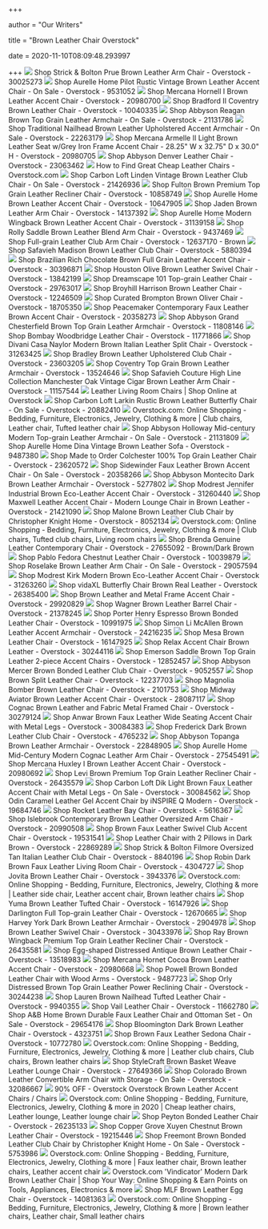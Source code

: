 +++
        
author = "Our Writers"
        
title = "Brown Leather Chair Overstock"
        
date = 2020-11-10T08:09:48.293997
        
+++
[ ![](https://ak1.ostkcdn.com/images/products/is/images/direct/bce0f2ce18462795ac65d39e7165225adb0e2b0d/Strick-%26-Bolton-Prue-Brown-Leather-Arm-Chair.jpg?impolicy=medium)](https://ak1.ostkcdn.com/images/products/is/images/direct/bce0f2ce18462795ac65d39e7165225adb0e2b0d/Strick-%26-Bolton-Prue-Brown-Leather-Arm-Chair.jpg?impolicy=medium) Shop Strick & Bolton Prue Brown Leather Arm Chair - Overstock - 30025273
[ ![](https://ak1.ostkcdn.com/images/products/9531052/Aurelle-Home-Light-Brown-Leather-Chair-cade9ed7-f7c4-48bf-9847-e0d5f0902dab_600.jpg?impolicy=medium)](https://ak1.ostkcdn.com/images/products/9531052/Aurelle-Home-Light-Brown-Leather-Chair-cade9ed7-f7c4-48bf-9847-e0d5f0902dab_600.jpg?impolicy=medium) Shop Aurelle Home Pilot Rustic Vintage Brown Leather Accent Chair - On Sale  - Overstock - 9531052
[ ![](https://ak1.ostkcdn.com/images/products/20980700/Mercana-Hornell-I-Brown-Leather-Accent-Chair-69f30f38-c935-4b01-aa50-dec0d3f54f40_600.jpg?impolicy=medium)](https://ak1.ostkcdn.com/images/products/20980700/Mercana-Hornell-I-Brown-Leather-Accent-Chair-69f30f38-c935-4b01-aa50-dec0d3f54f40_600.jpg?impolicy=medium) Shop Mercana Hornell I Brown Leather Accent Chair - Overstock - 20980700
[ ![](https://ak1.ostkcdn.com/images/products/10040335/Bradford-II-Coventry-Brown-Leather-Chair-bd8b95af-5f06-4177-9daf-d9e791cda1e9_600.jpg?impolicy=medium)](https://ak1.ostkcdn.com/images/products/10040335/Bradford-II-Coventry-Brown-Leather-Chair-bd8b95af-5f06-4177-9daf-d9e791cda1e9_600.jpg?impolicy=medium) Shop Bradford II Coventry Brown Leather Chair - Overstock - 10040335
[ ![](https://ak1.ostkcdn.com/images/products/21131786/Abbyson-Reagan-Brown-Top-Grain-Leather-Armchair-dc5b4041-167f-4e72-9535-9cb0651881f3_600.jpg?impolicy=medium)](https://ak1.ostkcdn.com/images/products/21131786/Abbyson-Reagan-Brown-Top-Grain-Leather-Armchair-dc5b4041-167f-4e72-9535-9cb0651881f3_600.jpg?impolicy=medium) Shop Abbyson Reagan Brown Top Grain Leather Armchair - On Sale - Overstock  - 21131786
[ ![](https://ak1.ostkcdn.com/images/products/22263179/Traditional-Nailhead-Brown-Leather-Upholstered-Accent-Armchair-0dd45476-d2e9-427b-8be6-2b5f54ed3b49_600.jpg?impolicy=medium)](https://ak1.ostkcdn.com/images/products/22263179/Traditional-Nailhead-Brown-Leather-Upholstered-Accent-Armchair-0dd45476-d2e9-427b-8be6-2b5f54ed3b49_600.jpg?impolicy=medium) Shop Traditional Nailhead Brown Leather Upholstered Accent Armchair - On  Sale - Overstock - 22263179
[ ![](https://ak1.ostkcdn.com/images/products/is/images/direct/cf00a9bc4df85b5c2a3d306fe210eae0d9cf3d4a/Armelle-II.jpg?impolicy=medium)](https://ak1.ostkcdn.com/images/products/is/images/direct/cf00a9bc4df85b5c2a3d306fe210eae0d9cf3d4a/Armelle-II.jpg?impolicy=medium) Shop Mercana Armelle II Light Brown Leather Seat w/Grey Iron Frame Accent  Chair - 28.25" W x 32.75" D x 30.0" H - Overstock - 20980705
[ ![](https://ak1.ostkcdn.com/images/products/is/images/direct/7c543887bd1ac5923a4e67267dbd1a775e26d4a3/Abbyson-Denver-Leather-Chair.jpg?impolicy=medium)](https://ak1.ostkcdn.com/images/products/is/images/direct/7c543887bd1ac5923a4e67267dbd1a775e26d4a3/Abbyson-Denver-Leather-Chair.jpg?impolicy=medium) Shop Abbyson Denver Leather Chair - Overstock - 23063462
[ ![](https://ak1.ostkcdn.com/wp-content/uploads/2017/05/PROD-29024_1.jpg)](https://ak1.ostkcdn.com/wp-content/uploads/2017/05/PROD-29024_1.jpg) How to Find Great Cheap Leather Chairs - Overstock.com
[ ![](https://ak1.ostkcdn.com/images/products/is/images/direct/2d652c12af2ceae5bece232845cb42cdedf2c8c9/Carbon-Loft-Linden-Vintage-Brown-Leather-Club-Chair.jpg?impolicy=medium)](https://ak1.ostkcdn.com/images/products/is/images/direct/2d652c12af2ceae5bece232845cb42cdedf2c8c9/Carbon-Loft-Linden-Vintage-Brown-Leather-Club-Chair.jpg?impolicy=medium) Shop Carbon Loft Linden Vintage Brown Leather Club Chair - On Sale -  Overstock - 21426936
[ ![](https://ak1.ostkcdn.com/images/products/10858749/Fulton-Brown-Premium-Top-Grain-Italian-Leather-Recliner-Chair-019fc24b-a23f-4f4d-8e8f-8de1a68fbd01_600.jpg?impolicy=medium)](https://ak1.ostkcdn.com/images/products/10858749/Fulton-Brown-Premium-Top-Grain-Italian-Leather-Recliner-Chair-019fc24b-a23f-4f4d-8e8f-8de1a68fbd01_600.jpg?impolicy=medium) Shop Fulton Brown Premium Top Grain Leather Recliner Chair - Overstock -  10858749
[ ![](https://ak1.ostkcdn.com/images/products/10647905/Aurelle-Home-Alyssa-Club-Chair-Light-Bown-06952fa8-20d6-43bf-b4c8-7e0bb45445be_600.jpg?impolicy=medium)](https://ak1.ostkcdn.com/images/products/10647905/Aurelle-Home-Alyssa-Club-Chair-Light-Bown-06952fa8-20d6-43bf-b4c8-7e0bb45445be_600.jpg?impolicy=medium) Shop Aurelle Home Brown Leather Accent Chair - Overstock - 10647905
[ ![](https://ak1.ostkcdn.com/images/products/14137392/Jaden-Brown-Leather-Arm-Chair-35f0e37b-94dd-4134-bfb7-54393c7ae6c1_600.jpg?impolicy=medium)](https://ak1.ostkcdn.com/images/products/14137392/Jaden-Brown-Leather-Arm-Chair-35f0e37b-94dd-4134-bfb7-54393c7ae6c1_600.jpg?impolicy=medium) Shop Jaden Brown Leather Arm Chair - Overstock - 14137392
[ ![](https://ak1.ostkcdn.com/images/products/is/images/direct/e2fd854eb46aff15ab6f5e0a0df5160d733fea48/Aurelle-Home-Modern-Wingback-Brown-Leather-Accent-Chair.jpg?impolicy=medium)](https://ak1.ostkcdn.com/images/products/is/images/direct/e2fd854eb46aff15ab6f5e0a0df5160d733fea48/Aurelle-Home-Modern-Wingback-Brown-Leather-Accent-Chair.jpg?impolicy=medium) Shop Aurelle Home Modern Wingback Brown Leather Accent Chair - Overstock -  31139158
[ ![](https://ak1.ostkcdn.com/images/products/9437469/Rolly-Chair-Saddle-438f3271-314e-4295-a071-d06022d2e666_600.jpg?impolicy=medium)](https://ak1.ostkcdn.com/images/products/9437469/Rolly-Chair-Saddle-438f3271-314e-4295-a071-d06022d2e666_600.jpg?impolicy=medium) Shop Rolly Saddle Brown Leather Blend Arm Chair - Overstock - 9437469
[ ![](https://ak1.ostkcdn.com/images/products/12637170/Full-grain-Leather-Club-Arm-Chair-51ac2a2a-0a78-433c-a494-bad4a7ad8e56_600.jpg?impolicy=medium)](https://ak1.ostkcdn.com/images/products/12637170/Full-grain-Leather-Club-Arm-Chair-51ac2a2a-0a78-433c-a494-bad4a7ad8e56_600.jpg?impolicy=medium) Shop Full-grain Leather Club Arm Chair - Overstock - 12637170 - Brown
[ ![](https://ak1.ostkcdn.com/images/products/5880394/Safavieh-Madison-Brown-Leather-Club-Chair-95c2e412-aa2f-43b1-bbf2-f7c8257a38f0_600.jpeg?impolicy=medium)](https://ak1.ostkcdn.com/images/products/5880394/Safavieh-Madison-Brown-Leather-Club-Chair-95c2e412-aa2f-43b1-bbf2-f7c8257a38f0_600.jpeg?impolicy=medium) Shop Safavieh Madison Brown Leather Club Chair - Overstock - 5880394
[ ![](https://ak1.ostkcdn.com/images/products/30396871/Brazilian-Rich-Chocolate-Brown-Full-Grain-Leather-Accent-Chair-62449b92-3eff-4cb3-bec7-eb3d80cea619_600.jpg?impolicy=medium)](https://ak1.ostkcdn.com/images/products/30396871/Brazilian-Rich-Chocolate-Brown-Full-Grain-Leather-Accent-Chair-62449b92-3eff-4cb3-bec7-eb3d80cea619_600.jpg?impolicy=medium) Shop Brazilian Rich Chocolate Brown Full Grain Leather Accent Chair -  Overstock - 30396871
[ ![](https://ak1.ostkcdn.com/images/products/13842199/Houston-Leather-Swivel-Chair-e0e70a80-35e0-463f-8969-97af132dce79_600.jpg?impolicy=medium)](https://ak1.ostkcdn.com/images/products/13842199/Houston-Leather-Swivel-Chair-e0e70a80-35e0-463f-8969-97af132dce79_600.jpg?impolicy=medium) Shop Houston Olive Brown Leather Swivel Chair - Overstock - 13842199
[ ![](https://ak1.ostkcdn.com/images/products/is/images/direct/f4ccf76d5e4e8319e7a84bf9376b2e981196dd7d/Dreamscape-101-Top-grain-Leather-Chair.jpg?impolicy=medium)](https://ak1.ostkcdn.com/images/products/is/images/direct/f4ccf76d5e4e8319e7a84bf9376b2e981196dd7d/Dreamscape-101-Top-grain-Leather-Chair.jpg?impolicy=medium) Shop Dreamscape 101 Top-grain Leather Chair - Overstock - 29763017
[ ![](https://ak1.ostkcdn.com/images/products/12246509/Broyhill-Harrison-Leather-Chair-289fd433-6330-4153-bfad-32eb906e8252_600.jpg?impolicy=medium)](https://ak1.ostkcdn.com/images/products/12246509/Broyhill-Harrison-Leather-Chair-289fd433-6330-4153-bfad-32eb906e8252_600.jpg?impolicy=medium) Shop Broyhill Harrison Brown Leather Chair - Overstock - 12246509
[ ![](https://ak1.ostkcdn.com/images/products/18705350/Curated-Brompton-Brown-Oliver-Chair-983085c2-4fe0-4019-b859-58f07c202c4a_600.jpg?impolicy=medium)](https://ak1.ostkcdn.com/images/products/18705350/Curated-Brompton-Brown-Oliver-Chair-983085c2-4fe0-4019-b859-58f07c202c4a_600.jpg?impolicy=medium) Shop Curated Brompton Brown Oliver Chair - Overstock - 18705350
[ ![](https://ak1.ostkcdn.com/images/products/20358273/Peacemaker-Accent-Chair-f7a08718-86c9-4112-852a-bb72b5a831f6_600.jpg?impolicy=medium)](https://ak1.ostkcdn.com/images/products/20358273/Peacemaker-Accent-Chair-f7a08718-86c9-4112-852a-bb72b5a831f6_600.jpg?impolicy=medium) Shop Peacemaker Contemporary Faux Leather Brown Accent Chair - Overstock -  20358273
[ ![](https://ak1.ostkcdn.com/images/products/11808146/Abbyson-Grand-Chesterfield-Brown-Top-Grain-Leather-Armchair-6299cb01-8f67-4d8d-ae58-73b295cc9719_600.jpg?impolicy=medium)](https://ak1.ostkcdn.com/images/products/11808146/Abbyson-Grand-Chesterfield-Brown-Top-Grain-Leather-Armchair-6299cb01-8f67-4d8d-ae58-73b295cc9719_600.jpg?impolicy=medium) Shop Abbyson Grand Chesterfield Brown Top Grain Leather Armchair - Overstock  - 11808146
[ ![](https://ak1.ostkcdn.com/images/products/11771866/Bombay-Woodbridge-Leather-Chair-c277c4ed-28ca-403f-945d-b6c360b8c6f4_600.jpg?impolicy=medium)](https://ak1.ostkcdn.com/images/products/11771866/Bombay-Woodbridge-Leather-Chair-c277c4ed-28ca-403f-945d-b6c360b8c6f4_600.jpg?impolicy=medium) Shop Bombay Woodbridge Leather Chair - Overstock - 11771866
[ ![](https://ak1.ostkcdn.com/images/products/is/images/direct/95f65ceb0318ab5b52957d4c4db4d9b0256ded1a/Divani-Casa-Naylor-Modern-Brown-Italian-Leather-Split-Chair.jpg?impolicy=medium)](https://ak1.ostkcdn.com/images/products/is/images/direct/95f65ceb0318ab5b52957d4c4db4d9b0256ded1a/Divani-Casa-Naylor-Modern-Brown-Italian-Leather-Split-Chair.jpg?impolicy=medium) Shop Divani Casa Naylor Modern Brown Italian Leather Split Chair - Overstock  - 31263425
[ ![](https://ak1.ostkcdn.com/images/products/23603205/Bradley-Upholstered-Club-Chair-18afe6f1-c4a3-4fee-b3dc-d3913e3bdd69_600.jpg?impolicy=medium)](https://ak1.ostkcdn.com/images/products/23603205/Bradley-Upholstered-Club-Chair-18afe6f1-c4a3-4fee-b3dc-d3913e3bdd69_600.jpg?impolicy=medium) Shop Bradley Brown Leather Upholstered Club Chair - Overstock - 23603205
[ ![](https://ak1.ostkcdn.com/images/products/13524646/Coventry-Top-Grain-Brown-Leather-Armchair-4676cbfc-b67e-4e40-8a95-bbda1d8d678a_600.jpg?impolicy=medium)](https://ak1.ostkcdn.com/images/products/13524646/Coventry-Top-Grain-Brown-Leather-Armchair-4676cbfc-b67e-4e40-8a95-bbda1d8d678a_600.jpg?impolicy=medium) Shop Coventry Top Grain Brown Leather Armchair - Overstock - 13524646
[ ![](https://ak1.ostkcdn.com/images/products/is/images/direct/4f4efe8f22f42b83fbaf59cb5549f636d5a1e375/Safavieh-Couture-High-Line-Collection-Manchester-Oak-Vintage-Cigar-Brown-Leather-Arm-Chair.jpg?impolicy=medium)](https://ak1.ostkcdn.com/images/products/is/images/direct/4f4efe8f22f42b83fbaf59cb5549f636d5a1e375/Safavieh-Couture-High-Line-Collection-Manchester-Oak-Vintage-Cigar-Brown-Leather-Arm-Chair.jpg?impolicy=medium) Shop Safavieh Couture High Line Collection Manchester Oak Vintage Cigar Brown  Leather Arm Chair - Overstock - 11157544
[ ![](https://ak1.ostkcdn.com/images/products/6006581/Christopher-Knight-Home-Austin-Oxblood-Red-Leather-Club-Chair-761de2f5-1e7b-48a1-a855-c8a672f53b52_1000.jpg?imwidth=200&impolicy=medium)](https://ak1.ostkcdn.com/images/products/6006581/Christopher-Knight-Home-Austin-Oxblood-Red-Leather-Club-Chair-761de2f5-1e7b-48a1-a855-c8a672f53b52_1000.jpg?imwidth=200&impolicy=medium) Leather Living Room Chairs | Shop Online at Overstock
[ ![](https://ak1.ostkcdn.com/images/products/8624540/Horizon-Brown-Leather-Butterfly-Chair-b1904c7f-b51b-4b9a-a3cb-b81b56ecfc80_600.jpg?impolicy=medium)](https://ak1.ostkcdn.com/images/products/8624540/Horizon-Brown-Leather-Butterfly-Chair-b1904c7f-b51b-4b9a-a3cb-b81b56ecfc80_600.jpg?impolicy=medium) Shop Carbon Loft Larkin Rustic Brown Leather Butterfly Chair - On Sale -  Overstock - 20882410
[ ![](https://i.pinimg.com/originals/3c/dd/be/3cddbea1b0211dd81ff0a54a3b0fc445.jpg)](https://i.pinimg.com/originals/3c/dd/be/3cddbea1b0211dd81ff0a54a3b0fc445.jpg) Overstock.com: Online Shopping - Bedding, Furniture, Electronics, Jewelry,  Clothing & more | Club chairs, Leather chair, Tufted leather chair
[ ![](https://ak1.ostkcdn.com/images/products/is/images/direct/2601261e968ea92e3caee08ab9f52e3232c5d584/Abbyson-Holloway-Mid-century-Modern-Top-grain-Leather-Armchair.jpg?impolicy=medium)](https://ak1.ostkcdn.com/images/products/is/images/direct/2601261e968ea92e3caee08ab9f52e3232c5d584/Abbyson-Holloway-Mid-century-Modern-Top-grain-Leather-Armchair.jpg?impolicy=medium) Shop Abbyson Holloway Mid-century Modern Top-grain Leather Armchair - On  Sale - Overstock - 21131809
[ ![](https://ak1.ostkcdn.com/images/products/is/images/direct/2bb2ddca0cdb491a7d6fc3e721a91770c0f78fe5/Aurelle-Home-Monarchy-Rustic-Distressed-Leather-Sofa.jpg)](https://ak1.ostkcdn.com/images/products/is/images/direct/2bb2ddca0cdb491a7d6fc3e721a91770c0f78fe5/Aurelle-Home-Monarchy-Rustic-Distressed-Leather-Sofa.jpg) Shop Aurelle Home Dina Vintage Brown Leather Sofa - Overstock - 9487380
[ ![](https://ak1.ostkcdn.com/images/products/23620572/Made-to-Order-Colchester-100-Top-Grain-Leather-Chair-ff0b46e1-746e-46fc-8cd0-60aee53f1dd8_600.jpg?impolicy=medium)](https://ak1.ostkcdn.com/images/products/23620572/Made-to-Order-Colchester-100-Top-Grain-Leather-Chair-ff0b46e1-746e-46fc-8cd0-60aee53f1dd8_600.jpg?impolicy=medium) Shop Made to Order Colchester 100% Top Grain Leather Chair - Overstock -  23620572
[ ![](https://ak1.ostkcdn.com/images/products/20358266/Sidewinder-Accent-Chair-9a1a5084-66b5-427f-b288-fcb80d495003_600.jpg?impolicy=medium)](https://ak1.ostkcdn.com/images/products/20358266/Sidewinder-Accent-Chair-9a1a5084-66b5-427f-b288-fcb80d495003_600.jpg?impolicy=medium) Shop Sidewinder Faux Leather Brown Accent Chair - On Sale - Overstock -  20358266
[ ![](https://ak1.ostkcdn.com/images/products/5277802/Abbyson-Montecito-Dark-Brown-Leather-Armchair-938660af-3389-4681-9664-978794c48261_600.jpg?impolicy=medium)](https://ak1.ostkcdn.com/images/products/5277802/Abbyson-Montecito-Dark-Brown-Leather-Armchair-938660af-3389-4681-9664-978794c48261_600.jpg?impolicy=medium) Shop Abbyson Montecito Dark Brown Leather Armchair - Overstock - 5277802
[ ![](https://ak1.ostkcdn.com/images/products/is/images/direct/45e6c33f8e0fae8737a99206e1fce15781074dc1/Modrest-Jennifer-Industrial-Brown-Eco-Leather-Accent-Chair.jpg?impolicy=medium)](https://ak1.ostkcdn.com/images/products/is/images/direct/45e6c33f8e0fae8737a99206e1fce15781074dc1/Modrest-Jennifer-Industrial-Brown-Eco-Leather-Accent-Chair.jpg?impolicy=medium) Shop Modrest Jennifer Industrial Brown Eco-Leather Accent Chair - Overstock  - 31260440
[ ![](https://ak1.ostkcdn.com/images/products/21421090/Maxwell-Leather-Accent-Chair-Modern-Lounge-Chair-in-Brown-Leather-100dc54c-2215-41bb-8580-ff1a49cff129_600.jpg?impolicy=medium)](https://ak1.ostkcdn.com/images/products/21421090/Maxwell-Leather-Accent-Chair-Modern-Lounge-Chair-in-Brown-Leather-100dc54c-2215-41bb-8580-ff1a49cff129_600.jpg?impolicy=medium) Shop Maxwell Leather Accent Chair - Modern Lounge Chair in Brown Leather -  Overstock - 21421090
[ ![](https://ak1.ostkcdn.com/images/products/8052134/Christopher-Knight-Home-Malone-Brown-Leather-Club-Chair-ef4ea828-18e7-4919-b037-8acd11fb788b_600.jpg?impolicy=medium)](https://ak1.ostkcdn.com/images/products/8052134/Christopher-Knight-Home-Malone-Brown-Leather-Club-Chair-ef4ea828-18e7-4919-b037-8acd11fb788b_600.jpg?impolicy=medium) Shop Malone Brown Leather Club Chair by Christopher Knight Home - Overstock  - 8052134
[ ![](https://i.pinimg.com/originals/da/d4/27/dad427d29524f49ac421c5075832641c.jpg)](https://i.pinimg.com/originals/da/d4/27/dad427d29524f49ac421c5075832641c.jpg) Overstock.com: Online Shopping - Bedding, Furniture, Electronics, Jewelry,  Clothing & more | Club chairs, Tufted club chairs, Living room chairs
[ ![](https://ak1.ostkcdn.com/images/products/27655092/Brenda-Genuine-Leather-Contemporary-Chair-67830143-e174-49f0-b3eb-f180858696b3_600.jpg?impolicy=medium)](https://ak1.ostkcdn.com/images/products/27655092/Brenda-Genuine-Leather-Contemporary-Chair-67830143-e174-49f0-b3eb-f180858696b3_600.jpg?impolicy=medium) Shop Brenda Genuine Leather Contemporary Chair - Overstock - 27655092 -  Brown/Dark Brown
[ ![](https://ak1.ostkcdn.com/images/products/10039879/Pablo-Fedora-Chestnut-Leather-Chair-09c5a120-3b03-4813-be9d-547fd4010b54_600.jpg?impolicy=medium)](https://ak1.ostkcdn.com/images/products/10039879/Pablo-Fedora-Chestnut-Leather-Chair-09c5a120-3b03-4813-be9d-547fd4010b54_600.jpg?impolicy=medium) Shop Pablo Fedora Chestnut Leather Chair - Overstock - 10039879
[ ![](https://ak1.ostkcdn.com/images/products/is/images/direct/d843844040e46f04a02adda030a3b832fbca5102/Roselake-Brown-Leather-Arm-Chair.jpg?impolicy=medium)](https://ak1.ostkcdn.com/images/products/is/images/direct/d843844040e46f04a02adda030a3b832fbca5102/Roselake-Brown-Leather-Arm-Chair.jpg?impolicy=medium) Shop Roselake Brown Leather Arm Chair - On Sale - Overstock - 29057594
[ ![](https://ak1.ostkcdn.com/images/products/is/images/direct/8b8cee730d483289836f3df52cf9808a273b12cf/Modrest-Kirk-Modern-Brown-Eco-Leather-Accent-Chair.jpg?impolicy=medium)](https://ak1.ostkcdn.com/images/products/is/images/direct/8b8cee730d483289836f3df52cf9808a273b12cf/Modrest-Kirk-Modern-Brown-Eco-Leather-Accent-Chair.jpg?impolicy=medium) Shop Modrest Kirk Modern Brown Eco-Leather Accent Chair - Overstock -  31263260
[ ![](https://ak1.ostkcdn.com/images/products/is/images/direct/b7b00bb04fc90552613a1d32fb6c5d82563795aa/vidaXL-Butterfly-Chair-Real-Leather-Brown.jpg?impolicy=medium)](https://ak1.ostkcdn.com/images/products/is/images/direct/b7b00bb04fc90552613a1d32fb6c5d82563795aa/vidaXL-Butterfly-Chair-Real-Leather-Brown.jpg?impolicy=medium) Shop vidaXL Butterfly Chair Brown Real Leather - Overstock - 26385400
[ ![](https://ak1.ostkcdn.com/images/products/29920829/Brown-Leather-and-Metal-Frame-Accent-Chair-b678fd4e-1b1c-4206-a2d7-b711e35e08a7_600.jpg?impolicy=medium)](https://ak1.ostkcdn.com/images/products/29920829/Brown-Leather-and-Metal-Frame-Accent-Chair-b678fd4e-1b1c-4206-a2d7-b711e35e08a7_600.jpg?impolicy=medium) Shop Brown Leather and Metal Frame Accent Chair - Overstock - 29920829
[ ![](https://ak1.ostkcdn.com/images/products/21378245/Wagner-Brown-Leather-Barrel-Chair-bf9d3806-e3da-4a39-85b7-577483ce3a0a_600.jpg?impolicy=medium)](https://ak1.ostkcdn.com/images/products/21378245/Wagner-Brown-Leather-Barrel-Chair-bf9d3806-e3da-4a39-85b7-577483ce3a0a_600.jpg?impolicy=medium) Shop Wagner Brown Leather Barrel Chair - Overstock - 21378245
[ ![](https://ak1.ostkcdn.com/images/products/10991975/Henry-Espresso-Brown-Leather-Chair-1648e573-2760-49c1-bd8a-8b3d3af27304_600.jpg?impolicy=medium)](https://ak1.ostkcdn.com/images/products/10991975/Henry-Espresso-Brown-Leather-Chair-1648e573-2760-49c1-bd8a-8b3d3af27304_600.jpg?impolicy=medium) Shop Porter Henry Espresso Brown Bonded Leather Chair - Overstock - 10991975
[ ![](https://ak1.ostkcdn.com/images/products/24216235/Simon-Li-McAllen-Top-Grain-Leather-Accent-Chair-a460b338-be13-41a0-bee7-aa47d5193fd8_600.jpg?impolicy=medium)](https://ak1.ostkcdn.com/images/products/24216235/Simon-Li-McAllen-Top-Grain-Leather-Accent-Chair-a460b338-be13-41a0-bee7-aa47d5193fd8_600.jpg?impolicy=medium) Shop Simon Li McAllen Brown Leather Accent Armchair - Overstock - 24216235
[ ![](https://ak1.ostkcdn.com/images/products/16147925/Mesa-Brown-Leather-Chair-3fe92809-c3ea-4931-bd44-e4f672f83c07_600.jpg?impolicy=medium)](https://ak1.ostkcdn.com/images/products/16147925/Mesa-Brown-Leather-Chair-3fe92809-c3ea-4931-bd44-e4f672f83c07_600.jpg?impolicy=medium) Shop Mesa Brown Leather Chair - Overstock - 16147925
[ ![](https://ak1.ostkcdn.com/images/products/30244116/Relax-Accent-Chair-Brown-Leather-d8845d23-4a7d-4362-bcee-f1c1fd2e8635_600.jpg?impolicy=medium)](https://ak1.ostkcdn.com/images/products/30244116/Relax-Accent-Chair-Brown-Leather-d8845d23-4a7d-4362-bcee-f1c1fd2e8635_600.jpg?impolicy=medium) Shop Relax Accent Chair Brown Leather - Overstock - 30244116
[ ![](https://ak1.ostkcdn.com/images/products/12852457/Emerson-2-Piece-Set-Top-Grain-Leather-Accent-Chairs-in-Saddle-c03b6428-b5ff-4492-b1af-86d9d56783e9_600.jpg?impolicy=medium)](https://ak1.ostkcdn.com/images/products/12852457/Emerson-2-Piece-Set-Top-Grain-Leather-Accent-Chairs-in-Saddle-c03b6428-b5ff-4492-b1af-86d9d56783e9_600.jpg?impolicy=medium) Shop Emerson Saddle Brown Top Grain Leather 2-piece Accent Chairs -  Overstock - 12852457
[ ![](https://ak1.ostkcdn.com/images/products/9052557/Abbyson-Mercer-Brown-Bonded-Leather-Club-Chair-3e6795f9-d16a-43be-b2cd-341de9a8b33d_600.jpg?impolicy=medium)](https://ak1.ostkcdn.com/images/products/9052557/Abbyson-Mercer-Brown-Bonded-Leather-Club-Chair-3e6795f9-d16a-43be-b2cd-341de9a8b33d_600.jpg?impolicy=medium) Shop Abbyson Mercer Brown Bonded Leather Club Chair - Overstock - 9052557
[ ![](https://ak1.ostkcdn.com/images/products/12237703/LUCA-HOME-CHAIR-SPLIT-LEATHER-BROWN-9ebc0788-6995-4c3f-a502-623182d07521_600.jpg?impolicy=medium)](https://ak1.ostkcdn.com/images/products/12237703/LUCA-HOME-CHAIR-SPLIT-LEATHER-BROWN-9ebc0788-6995-4c3f-a502-623182d07521_600.jpg?impolicy=medium) Shop Brown Split Leather Chair - Overstock - 12237703
[ ![](https://ak1.ostkcdn.com/images/products/P80010178.jpg?impolicy=medium)](https://ak1.ostkcdn.com/images/products/P80010178.jpg?impolicy=medium) Shop Magnolia Bomber Brown Leather Chair - Overstock - 2101753
[ ![](https://ak1.ostkcdn.com/images/products/28087117/Modern-Midway-Aviator-Accent-Chair-Multi-Color-9e11476b-2abf-4080-b082-4ec2c133364d_600.jpg?impolicy=medium)](https://ak1.ostkcdn.com/images/products/28087117/Modern-Midway-Aviator-Accent-Chair-Multi-Color-9e11476b-2abf-4080-b082-4ec2c133364d_600.jpg?impolicy=medium) Shop Midway Aviator Brown Leather Accent Chair - Overstock - 28087117
[ ![](https://ak1.ostkcdn.com/images/products/30279124/Cognac-Brown-Leather-and-Fabric-Metal-Framed-Chair-df839639-db0e-4d7f-8173-f50e65bf14ae_600.jpg?impolicy=medium)](https://ak1.ostkcdn.com/images/products/30279124/Cognac-Brown-Leather-and-Fabric-Metal-Framed-Chair-df839639-db0e-4d7f-8173-f50e65bf14ae_600.jpg?impolicy=medium) Shop Cognac Brown Leather and Fabric Metal Framed Chair - Overstock -  30279124
[ ![](https://ak1.ostkcdn.com/images/products/30084383/Anwar-Brown-Faux-Leather-Wide-Seating-Accent-Chair-with-Metal-Legs-46cee5e4-3640-4a7a-bc38-45d5c6015962_600.jpg?impolicy=medium)](https://ak1.ostkcdn.com/images/products/30084383/Anwar-Brown-Faux-Leather-Wide-Seating-Accent-Chair-with-Metal-Legs-46cee5e4-3640-4a7a-bc38-45d5c6015962_600.jpg?impolicy=medium) Shop Anwar Brown Faux Leather Wide Seating Accent Chair with Metal Legs -  Overstock - 30084383
[ ![](https://ak1.ostkcdn.com/images/products/P12667903.jpg?impolicy=medium)](https://ak1.ostkcdn.com/images/products/P12667903.jpg?impolicy=medium) Shop Frederick Dark Brown Leather Club Chair - Overstock - 4765232
[ ![](https://ak1.ostkcdn.com/images/products/is/images/direct/79cacb813d9e8befecbe0d6e2f8281438e0d2216/Abbyson-Topanga-Brown-Leather-Armchair.jpg?impolicy=medium)](https://ak1.ostkcdn.com/images/products/is/images/direct/79cacb813d9e8befecbe0d6e2f8281438e0d2216/Abbyson-Topanga-Brown-Leather-Armchair.jpg?impolicy=medium) Shop Abbyson Topanga Brown Leather Armchair - Overstock - 22848905
[ ![](https://ak1.ostkcdn.com/images/products/27545491/Aurelle-Home-Mid-Century-Modern-Cognac-Leather-Arm-Chair-815b7fa2-fdd5-43a4-a58a-8e6156ff0540_600.jpg?impolicy=medium)](https://ak1.ostkcdn.com/images/products/27545491/Aurelle-Home-Mid-Century-Modern-Cognac-Leather-Arm-Chair-815b7fa2-fdd5-43a4-a58a-8e6156ff0540_600.jpg?impolicy=medium) Shop Aurelle Home Mid-Century Modern Cognac Leather Arm Chair - Overstock -  27545491
[ ![](https://ak1.ostkcdn.com/images/products/20980692/Mercana-Huxley-I-Brown-Leather-Accent-Chair-4b100b30-4bbb-4e43-808d-fd9258009cf5_600.jpg?impolicy=medium)](https://ak1.ostkcdn.com/images/products/20980692/Mercana-Huxley-I-Brown-Leather-Accent-Chair-4b100b30-4bbb-4e43-808d-fd9258009cf5_600.jpg?impolicy=medium) Shop Mercana Huxley I Brown Leather Accent Chair - Overstock - 20980692
[ ![](https://ak1.ostkcdn.com/images/products/26435579/Levi-Brown-Premium-Top-Grain-Leather-Recliner-Chair-c75586e7-a10d-4e10-93b0-1e67d43895e3_600.jpg?impolicy=medium)](https://ak1.ostkcdn.com/images/products/26435579/Levi-Brown-Premium-Top-Grain-Leather-Recliner-Chair-c75586e7-a10d-4e10-93b0-1e67d43895e3_600.jpg?impolicy=medium) Shop Levi Brown Premium Top Grain Leather Recliner Chair - Overstock -  26435579
[ ![](https://ak1.ostkcdn.com/images/products/30084562/Anwar-Light-Brown-Faux-Leather-Wide-Seating-Accent-Chair-with-Metal-Legs-4d8c3dd7-f846-4396-b4c8-27e4cd50adb4_600.jpg?impolicy=medium)](https://ak1.ostkcdn.com/images/products/30084562/Anwar-Light-Brown-Faux-Leather-Wide-Seating-Accent-Chair-with-Metal-Legs-4d8c3dd7-f846-4396-b4c8-27e4cd50adb4_600.jpg?impolicy=medium) Shop Carbon Loft Dik Light Brown Faux Leather Accent Chair with Metal Legs  - On Sale - Overstock - 30084562
[ ![](https://ak1.ostkcdn.com/images/products/19684746/Odin-Caramel-Leather-Gel-Accent-Chair-by-iNSPIRE-Q-Modern.-d7cb49bc-bb96-473c-8745-96c4baec35e5_600.jpg?impolicy=medium)](https://ak1.ostkcdn.com/images/products/19684746/Odin-Caramel-Leather-Gel-Accent-Chair-by-iNSPIRE-Q-Modern.-d7cb49bc-bb96-473c-8745-96c4baec35e5_600.jpg?impolicy=medium) Shop Odin Caramel Leather Gel Accent Chair by iNSPIRE Q Modern - Overstock  - 19684746
[ ![](https://ak1.ostkcdn.com/images/products/P13375719.jpg?impolicy=medium)](https://ak1.ostkcdn.com/images/products/P13375719.jpg?impolicy=medium) Shop Rocket Leather Bay Chair - Overstock - 5616367
[ ![](https://ak1.ostkcdn.com/images/products/20990508/Signature-Design-by-Ashley-Islebrook-5d436df4-43e2-48c3-aff9-fd1d01682e89_600.jpg?impolicy=medium)](https://ak1.ostkcdn.com/images/products/20990508/Signature-Design-by-Ashley-Islebrook-5d436df4-43e2-48c3-aff9-fd1d01682e89_600.jpg?impolicy=medium) Shop Islebrook Contemporary Brown Leather Oversized Arm Chair - Overstock -  20990508
[ ![](https://ak1.ostkcdn.com/images/products/19531541/Brown-Faux-Leather-Swivel-Club-Accent-Chair-bddbf4c9-76b3-4fa3-a424-5f39849a3684_600.jpg?impolicy=medium)](https://ak1.ostkcdn.com/images/products/19531541/Brown-Faux-Leather-Swivel-Club-Accent-Chair-bddbf4c9-76b3-4fa3-a424-5f39849a3684_600.jpg?impolicy=medium) Shop Brown Faux Leather Swivel Club Accent Chair - Overstock - 19531541
[ ![](https://ak1.ostkcdn.com/images/products/22869289/Leather-Chair-with-2-Pillows-in-Dark-Brown-d996f71f-5b6a-4f14-a45a-25f2c357697d_600.jpg?impolicy=medium)](https://ak1.ostkcdn.com/images/products/22869289/Leather-Chair-with-2-Pillows-in-Dark-Brown-d996f71f-5b6a-4f14-a45a-25f2c357697d_600.jpg?impolicy=medium) Shop Leather Chair with 2 Pillows in Dark Brown - Overstock - 22869289
[ ![](https://ak1.ostkcdn.com/images/products/8840196/Filmore-Oversized-Tan-Italian-Leather-Club-Chair-a6659172-5995-42dd-b746-b67f94689d51_600.jpg?impolicy=medium)](https://ak1.ostkcdn.com/images/products/8840196/Filmore-Oversized-Tan-Italian-Leather-Club-Chair-a6659172-5995-42dd-b746-b67f94689d51_600.jpg?impolicy=medium) Shop Strick & Bolton Filmore Oversized Tan Italian Leather Club Chair -  Overstock - 8840196
[ ![](https://ak1.ostkcdn.com/images/products/P12282273.jpg?impolicy=medium)](https://ak1.ostkcdn.com/images/products/P12282273.jpg?impolicy=medium) Shop Robin Dark Brown Faux Leather Living Room Chair - Overstock - 4304727
[ ![](https://ak1.ostkcdn.com/images/products/P11980700.jpg?impolicy=medium)](https://ak1.ostkcdn.com/images/products/P11980700.jpg?impolicy=medium) Shop Jovita Brown Leather Chair - Overstock - 3943376
[ ![](https://i.pinimg.com/originals/44/04/94/440494fec4516b61976c1098b841a5fc.png)](https://i.pinimg.com/originals/44/04/94/440494fec4516b61976c1098b841a5fc.png) Overstock.com: Online Shopping - Bedding, Furniture, Electronics, Jewelry,  Clothing & more | Leather side chair, Leather accent chair, Brown leather  chairs
[ ![](https://ak1.ostkcdn.com/images/products/16147926/Yuma-Brown-Leather-Tufted-Chair-113b7fb0-4b86-48fc-a381-e6eb8d9a94c9_600.jpg?impolicy=medium)](https://ak1.ostkcdn.com/images/products/16147926/Yuma-Brown-Leather-Tufted-Chair-113b7fb0-4b86-48fc-a381-e6eb8d9a94c9_600.jpg?impolicy=medium) Shop Yuma Brown Leather Tufted Chair - Overstock - 16147926
[ ![](https://ak1.ostkcdn.com/images/products/12670665/Darlington-Full-Top-Grain-Leather-Chair-12e76c02-7b00-4d16-a1c1-5ea795dc59fc_600.jpg?impolicy=medium)](https://ak1.ostkcdn.com/images/products/12670665/Darlington-Full-Top-Grain-Leather-Chair-12e76c02-7b00-4d16-a1c1-5ea795dc59fc_600.jpg?impolicy=medium) Shop Darlington Full Top-grain Leather Chair - Overstock - 12670665
[ ![](https://ak1.ostkcdn.com/images/products/P11075213.jpg?impolicy=medium)](https://ak1.ostkcdn.com/images/products/P11075213.jpg?impolicy=medium) Shop Harvey York Dark Brown Leather Armchair - Overstock - 2904978
[ ![](https://ak1.ostkcdn.com/images/products/30433976/Brown-Leather-Swivel-Chair-9581a755-a1c5-477a-bac9-6086b6ffd025_600.jpg?impolicy=medium)](https://ak1.ostkcdn.com/images/products/30433976/Brown-Leather-Swivel-Chair-9581a755-a1c5-477a-bac9-6086b6ffd025_600.jpg?impolicy=medium) Shop Brown Leather Swivel Chair - Overstock - 30433976
[ ![](https://ak1.ostkcdn.com/images/products/26435581/Ray-Brown-Wingback-Premium-Top-Grain-Leather-Recliner-Chair-c17c7eb1-5dde-459f-be27-408a96c03123_600.jpg?impolicy=medium)](https://ak1.ostkcdn.com/images/products/26435581/Ray-Brown-Wingback-Premium-Top-Grain-Leather-Recliner-Chair-c17c7eb1-5dde-459f-be27-408a96c03123_600.jpg?impolicy=medium) Shop Ray Brown Wingback Premium Top Grain Leather Recliner Chair - Overstock  - 26435581
[ ![](https://ak1.ostkcdn.com/images/products/13518983/Egg-shaped-Distressed-Antique-Brown-Leather-Chair-1b993dc4-e019-415e-91a4-5b92da773c4d_600.jpg?impolicy=medium)](https://ak1.ostkcdn.com/images/products/13518983/Egg-shaped-Distressed-Antique-Brown-Leather-Chair-1b993dc4-e019-415e-91a4-5b92da773c4d_600.jpg?impolicy=medium) Shop Egg-shaped Distressed Antique Brown Leather Chair - Overstock -  13518983
[ ![](https://ak1.ostkcdn.com/images/products/20980668/Mercana-Hornet-Brown-Leather-Accent-Chair-c8762cae-6131-4c0a-846c-0ba7bddf6ea6_600.jpg?impolicy=medium)](https://ak1.ostkcdn.com/images/products/20980668/Mercana-Hornet-Brown-Leather-Accent-Chair-c8762cae-6131-4c0a-846c-0ba7bddf6ea6_600.jpg?impolicy=medium) Shop Mercana Hornet Cocoa Brown Leather Accent Chair - Overstock - 20980668
[ ![](https://ak1.ostkcdn.com/images/products/9487723/Powell-Brown-Bonded-Leather-Chair-with-Wood-Arms-c45e7219-9849-49cc-9363-aaf3b01c3a4b_600.jpg?impolicy=medium)](https://ak1.ostkcdn.com/images/products/9487723/Powell-Brown-Bonded-Leather-Chair-with-Wood-Arms-c45e7219-9849-49cc-9363-aaf3b01c3a4b_600.jpg?impolicy=medium) Shop Powell Brown Bonded Leather Chair with Wood Arms - Overstock - 9487723
[ ![](https://ak1.ostkcdn.com/images/products/30244238/Orly-Distressed-Brown-Top-Grain-Leather-Power-Reclining-Chair-8b47cd9e-a2ac-4789-ad68-3a5c2a78c3e4_600.jpg?impolicy=medium)](https://ak1.ostkcdn.com/images/products/30244238/Orly-Distressed-Brown-Top-Grain-Leather-Power-Reclining-Chair-8b47cd9e-a2ac-4789-ad68-3a5c2a78c3e4_600.jpg?impolicy=medium) Shop Orly Distressed Brown Top Grain Leather Power Reclining Chair -  Overstock - 30244238
[ ![](https://ak1.ostkcdn.com/images/products/9940355/Lauren-Leather-Chair-by-Lazzaro-Leather-2f945558-5ad9-41e2-845a-46056a3e6d37_600.jpg?impolicy=medium)](https://ak1.ostkcdn.com/images/products/9940355/Lauren-Leather-Chair-by-Lazzaro-Leather-2f945558-5ad9-41e2-845a-46056a3e6d37_600.jpg?impolicy=medium) Shop Lauren Brown Nailhead Tufted Leather Chair - Overstock - 9940355
[ ![](https://ak1.ostkcdn.com/images/products/11662780/Vail-Leather-Chair-34ba6a5d-b553-4993-a7fd-62351355c40d_600.jpg?impolicy=medium)](https://ak1.ostkcdn.com/images/products/11662780/Vail-Leather-Chair-34ba6a5d-b553-4993-a7fd-62351355c40d_600.jpg?impolicy=medium) Shop Vail Leather Chair - Overstock - 11662780
[ ![](https://ak1.ostkcdn.com/images/products/is/images/direct/c84fe196152c6e22fa33743d2bc238e41d536e98/Brown-Durable-Faux-Leather-Chair-and-Ottoman-Set.jpg?impolicy=medium)](https://ak1.ostkcdn.com/images/products/is/images/direct/c84fe196152c6e22fa33743d2bc238e41d536e98/Brown-Durable-Faux-Leather-Chair-and-Ottoman-Set.jpg?impolicy=medium) Shop A&B Home Brown Durable Faux Leather Chair and Ottoman Set - On Sale -  Overstock - 29654176
[ ![](https://ak1.ostkcdn.com/images/products/4323751/Bloomington-Dark-Brown-Leather-Chair-2eb97717-595f-458d-9ce9-45debffb0e51_600.jpg?impolicy=medium)](https://ak1.ostkcdn.com/images/products/4323751/Bloomington-Dark-Brown-Leather-Chair-2eb97717-595f-458d-9ce9-45debffb0e51_600.jpg?impolicy=medium) Shop Bloomington Dark Brown Leather Chair - Overstock - 4323751
[ ![](https://ak1.ostkcdn.com/images/products/10772780/Brown-Faux-Leather-Sedona-Chair-09f1445b-e502-4ba0-a177-0fc4cafa0958_600.jpg?impolicy=medium)](https://ak1.ostkcdn.com/images/products/10772780/Brown-Faux-Leather-Sedona-Chair-09f1445b-e502-4ba0-a177-0fc4cafa0958_600.jpg?impolicy=medium) Shop Brown Faux Leather Sedona Chair - Overstock - 10772780
[ ![](https://i.pinimg.com/originals/5b/74/04/5b7404e93631f9e45837d66fa8f322d5.jpg)](https://i.pinimg.com/originals/5b/74/04/5b7404e93631f9e45837d66fa8f322d5.jpg) Overstock.com: Online Shopping - Bedding, Furniture, Electronics, Jewelry,  Clothing & more | Leather club chairs, Club chairs, Brown leather chairs
[ ![](https://ak1.ostkcdn.com/images/products/is/images/direct/7582eaa65af24c13994b84232cf3a46358496f2a/Brown-Basket-Weave-Leather-Lounge-Chair.jpg?impolicy=medium)](https://ak1.ostkcdn.com/images/products/is/images/direct/7582eaa65af24c13994b84232cf3a46358496f2a/Brown-Basket-Weave-Leather-Lounge-Chair.jpg?impolicy=medium) Shop StyleCraft Brown Basket Weave Leather Lounge Chair - Overstock -  27649366
[ ![](https://ak1.ostkcdn.com/images/products/is/images/direct/7715d891ff9840134ae804a44b9b9ede410a48d4/Colorado-Brown-Leather-Convertible-Arm-Chair-with-Storage.jpg?impolicy=medium)](https://ak1.ostkcdn.com/images/products/is/images/direct/7715d891ff9840134ae804a44b9b9ede410a48d4/Colorado-Brown-Leather-Convertible-Arm-Chair-with-Storage.jpg?impolicy=medium) Shop Colorado Brown Leather Convertible Arm Chair with Storage - On Sale -  Overstock - 32086667
[ ![](https://images.kaiyo.com/46244/overstock/chairs/accent-chairs/overstock-brown-leather-accent-chairs-second-hand.jpeg)](https://images.kaiyo.com/46244/overstock/chairs/accent-chairs/overstock-brown-leather-accent-chairs-second-hand.jpeg) 90% OFF - Overstock Overstock Brown Leather Accent Chairs / Chairs
[ ![](https://i.pinimg.com/originals/d5/16/e9/d516e963f8cc682f7af91d2714031794.png)](https://i.pinimg.com/originals/d5/16/e9/d516e963f8cc682f7af91d2714031794.png) Overstock.com: Online Shopping - Bedding, Furniture, Electronics, Jewelry,  Clothing & more in 2020 | Cheap leather chairs, Leather lounge, Leather  lounge chair
[ ![](https://ak1.ostkcdn.com/images/products/26235133/Peyton-Bonded-Leather-Chair-c767a1a8-ccfe-46eb-a1d8-0e8fa0f7ce3a_600.jpg?impolicy=medium)](https://ak1.ostkcdn.com/images/products/26235133/Peyton-Bonded-Leather-Chair-c767a1a8-ccfe-46eb-a1d8-0e8fa0f7ce3a_600.jpg?impolicy=medium) Shop Peyton Bonded Leather Chair - Overstock - 26235133
[ ![](https://ak1.ostkcdn.com/images/products/19215446/Austin-Chestnut-Brown-Leather-Baseball-Stitching-Upholstered-Chair-8be28a84-9e5f-4e67-86dd-12f4cfb989db_600.jpg?impolicy=medium)](https://ak1.ostkcdn.com/images/products/19215446/Austin-Chestnut-Brown-Leather-Baseball-Stitching-Upholstered-Chair-8be28a84-9e5f-4e67-86dd-12f4cfb989db_600.jpg?impolicy=medium) Shop Copper Grove Xuyen Chestnut Brown Leather Chair - Overstock - 19215446
[ ![](https://ak1.ostkcdn.com/images/products/is/images/direct/8ae3f3b77ddbcd56e65cef72df79007d8337dc8e/Freemont-Brown-Bonded-Leather-Club-Chair-by-Christopher-Knight-Home.jpg?impolicy=medium)](https://ak1.ostkcdn.com/images/products/is/images/direct/8ae3f3b77ddbcd56e65cef72df79007d8337dc8e/Freemont-Brown-Bonded-Leather-Club-Chair-by-Christopher-Knight-Home.jpg?impolicy=medium) Shop Freemont Brown Bonded Leather Club Chair by Christopher Knight Home -  On Sale - Overstock - 5753986
[ ![](https://i.pinimg.com/originals/2c/1d/3b/2c1d3ba4fef51b5cf42e4e475f793d5e.jpg)](https://i.pinimg.com/originals/2c/1d/3b/2c1d3ba4fef51b5cf42e4e475f793d5e.jpg) Overstock.com: Online Shopping - Bedding, Furniture, Electronics, Jewelry,  Clothing & more | Faux leather chair, Brown leather chairs, Leather accent  chair
[ ![](https://s3.sywcdn.net/getImage?url=http%3A%2F%2Fc.shld.net%2Frpx%2Fi%2Fs%2Fpi%2Fmp%2F20571%2Fprod_6976916017%3Fsrc%3Dhttp%253A%252F%252Fak1.ostkcdn.com%252Fimages%252Fproducts%252F7153970%252FVindicator-Modern-Dark-Brown-Leather-Chair-77488e70-8120-416d-83b9-f9de4746ef5f.jpg%26d%3D6a4b803d0527982be3ed158a742b4352c0f2e7ae&t=Product&w=1500&h=1500&qlt=100&mrg=1&str=1&s=ae2fbac960f011c6e9dfafdf24bef3a9)](https://s3.sywcdn.net/getImage?url=http%3A%2F%2Fc.shld.net%2Frpx%2Fi%2Fs%2Fpi%2Fmp%2F20571%2Fprod_6976916017%3Fsrc%3Dhttp%253A%252F%252Fak1.ostkcdn.com%252Fimages%252Fproducts%252F7153970%252FVindicator-Modern-Dark-Brown-Leather-Chair-77488e70-8120-416d-83b9-f9de4746ef5f.jpg%26d%3D6a4b803d0527982be3ed158a742b4352c0f2e7ae&t=Product&w=1500&h=1500&qlt=100&mrg=1&str=1&s=ae2fbac960f011c6e9dfafdf24bef3a9) Overstock.com 'Vindicator' Modern Dark Brown Leather Chair | Shop Your Way:  Online Shopping & Earn Points on Tools, Appliances, Electronics & more
[ ![](https://ak1.ostkcdn.com/images/products/14081363/MLF-Egg-Chair-2c6ae7b8-6744-48f9-89e0-4f933f9a7955_600.jpg?impolicy=medium)](https://ak1.ostkcdn.com/images/products/14081363/MLF-Egg-Chair-2c6ae7b8-6744-48f9-89e0-4f933f9a7955_600.jpg?impolicy=medium) Shop MLF Brown Leather Egg Chair - Overstock - 14081363
[ ![](https://i.pinimg.com/originals/89/ee/6e/89ee6e94d65b3ae41d756352f73c4a2d.jpg)](https://i.pinimg.com/originals/89/ee/6e/89ee6e94d65b3ae41d756352f73c4a2d.jpg) Overstock.com: Online Shopping - Bedding, Furniture, Electronics, Jewelry,  Clothing & more | Brown leather chairs, Leather chair, Small leather chairs
